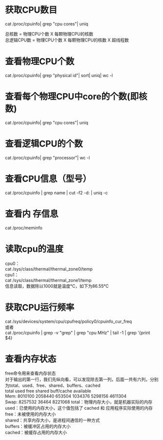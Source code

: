 # 获取CPU数目
cat /proc/cpuinfo| grep "cpu cores"| uniq  

总核数 = 物理CPU个数 X 每颗物理CPU的核数   
总逻辑CPU数 = 物理CPU个数 X 每颗物理CPU的核数 X 超线程数  
# 查看物理CPU个数  
cat /proc/cpuinfo| grep "physical id"| sort| uniq| wc -l  

# 查看每个物理CPU中core的个数(即核数)  
cat /proc/cpuinfo| grep "cpu cores"| uniq  
# 查看逻辑CPU的个数  
cat /proc/cpuinfo| grep "processor"| wc -l  
# 查看CPU信息（型号）  
cat /proc/cpuinfo | grep name | cut -f2 -d: | uniq -c  
# 查看内 存信息  
 cat /proc/meminfo  

# 读取cpu的温度  
cpu0：  
cat /sys/class/thermal/thermal_zone0/temp  
cpu1：  
cat /sys/class/thermal/thermal_zone1/temp  
信息读取，数据除以1000就是温度℃，如下为86.55℃  
 
# 获取CPU运行频率
cat /sys/devices/system/cpu/cpufreq/policy0/cpuinfo_cur_freq  
或者  
cat /proc/cpuinfo | grep -v "grep" | grep "cpu MHz" | tail -1 | grep '{print $4}  
# 查看内存状态  
free命令用来查看内存状态  
对于输出的第一行，我们先纵向看，可以发现除去第一列，后面一共有六列，分别为total、used、free、shared、buffers、cached  
              total        used        free      shared  buff/cache   available  
Mem:        8010100     2058440      653504     1034376     5298156     4611304  
Swap:       8257532       36464     8221068
total：物理内存大小，就是机器实际的内存  
used：已使用的内存大小，这个值包括了 cached 和 应用程序实际使用的内存  
free：未被使用的内存大小  
shared：共享内存大小，是进程间通信的一种方式  
buffers：被缓冲区占用的内存大小  
cached：被缓存占用的内存大小  
 

